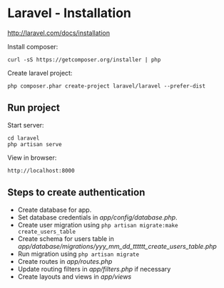 Laravel - Installation
======================
http://laravel.com/docs/installation

Install composer:

    curl -sS https://getcomposer.org/installer | php

Create laravel project:

    php composer.phar create-project laravel/laravel --prefer-dist


Run project
-----------

Start server:

    cd laravel
    php artisan serve

View in browser:

    http://localhost:8000

Steps to create authentication
------------------------------

* Create database for app.
* Set database credentials in _app/config/database.php_.
* Create user migration using `php artisan migrate:make create_users_table`
* Create schema for users table in _app/database/migrations/yyy_mm_dd_tttttt_create_users_table.php_
* Run migration using `php artisan migrate`
* Create routes in _app/routes.php_
* Update routing filters in _app/filters.php_ if necessary
* Create layouts and views in _app/views_
